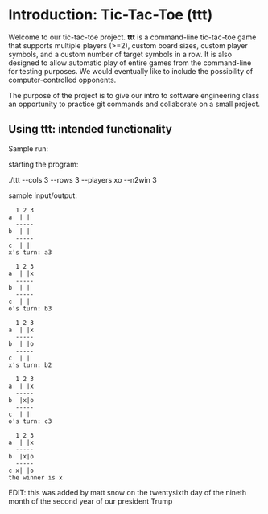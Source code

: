 # Introduction: Tic-Tac-Toe (ttt)

Welcome to our tic-tac-toe project. **ttt** is a command-line
tic-tac-toe game that supports multiple players (>=2), custom board
sizes, custom player symbols, and a custom number of target symbols in
a row.  It is also designed to allow automatic play of entire games
from the command-line for testing purposes.  We would eventually like
to include the possibility of computer-controlled opponents.

The purpose of the project is to give our intro to software
engineering class an opportunity to practice git commands and
collaborate on a small project.


## Using ttt: intended functionality

Sample run:

starting the program:

   ./ttt --cols 3 --rows 3 --players xo --n2win 3

sample input/output:
```
  1 2 3
a  | |
  -----
b  | |
  -----
c  | |
x's turn: a3

  1 2 3
a  | |x
  -----
b  | |
  -----
c  | |
o's turn: b3

  1 2 3
a  | |x
  -----
b  | |o
  -----
c  | |
x's turn: b2

  1 2 3
a  | |x
  -----
b  |x|o
  -----
c  | |
o's turn: c3

  1 2 3
a  | |x
  -----
b  |x|o
  -----
c x| |o
the winner is x
```

EDIT:
this was added by matt snow on the twentysixth day of the nineth month of the second year of our president Trump
